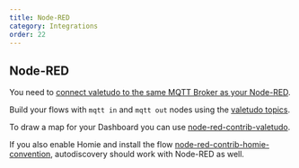 ```yaml
---
title: Node-RED
category: Integrations
order: 22
---
```


## Node-RED

You need to [connect valetudo to the same MQTT Broker as your Node-RED](https://congatudo.cloud/pages/integrations/mqtt.html).

Build your flows with `mqtt in` and `mqtt out` nodes using the [valetudo topics](https://congatudo.cloud/pages/integrations/mqtt.html).

To draw a map for your Dashboard you can use [node-red-contrib-valetudo](https://flows.nodered.org/node/node-red-contrib-valetudo).

If you also enable Homie and install the flow [node-red-contrib-homie-convention](https://flows.nodered.org/node/node-red-contrib-homie-convention),
autodiscovery should work with Node-RED as well.